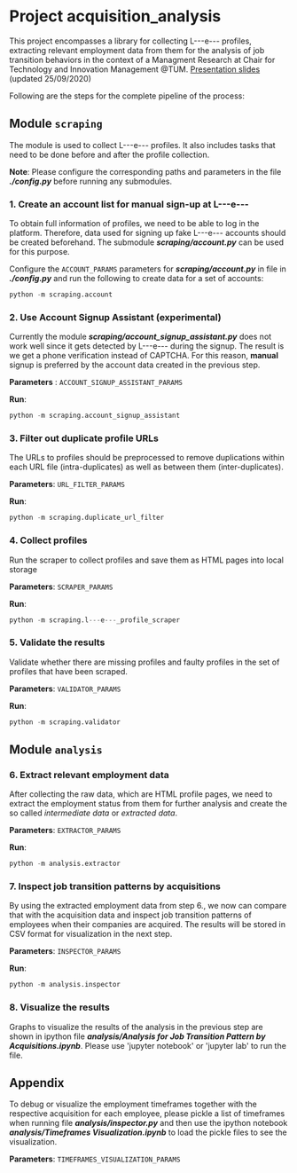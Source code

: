 # Project acquisition_analysis
This project encompasses a library for collecting L---e--- profiles, extracting relevant employment data from them for the analysis of job transition behaviors in the context of a Managment Research at Chair for Technology and Innovation Management @TUM.
<a href="https://drive.google.com/file/d/1l-7bo2Bq4gIS_ZmNfHUT8iorgDDFVn8P/view?usp=sharing">Presentation slides</a>  (updated 25/09/2020)

Following are the steps for the complete pipeline of the process:


## Module `scraping`
The module is used to collect L---e--- profiles. It also includes tasks that need to be done before and after the profile collection. <br>

**Note**: Please configure the corresponding paths and parameters in the file ***./config.py*** before running any submodules.  

### 1. Create an account list for manual sign-up at L---e---
To obtain full information of profiles, we need to be able to log in the platform. Therefore, data used for signing up fake L---e--- accounts should be created beforehand. The submodule ***scraping/account.py*** can be used for this purpose. 

Configure the `ACCOUNT_PARAMS` parameters for ***scraping/account.py*** in file in ***./config.py*** and run the following to create data for a set of accounts:
 
 ```python
python -m scraping.account
```

### 2. Use Account Signup Assistant (experimental)
Currently the module ***scraping/account_signup_assistant.py*** does not work well since it gets detected by L---e--- during the signup. The result is we get a phone verification instead of CAPTCHA. For this reason, **manual** signup is preferred by the account data created in the previous step. 

**Parameters** : `ACCOUNT_SIGNUP_ASSISTANT_PARAMS` 

**Run**:
```python
python -m scraping.account_signup_assistant
```

### 3. Filter out duplicate profile URLs

The URLs to profiles should be preprocessed to remove duplications within each URL file (intra-duplicates) as well as between them (inter-duplicates).  

**Parameters**: `URL_FILTER_PARAMS`

**Run**:
```python
python -m scraping.duplicate_url_filter
``` 

### 4. Collect profiles

Run the scraper to collect profiles and save them as HTML pages into local storage

**Parameters**: `SCRAPER_PARAMS`

**Run**:
```python
python -m scraping.l---e---_profile_scraper
``` 

### 5. Validate the results

Validate whether there are missing profiles and faulty profiles in the set of profiles that have been scraped.

**Parameters**: `VALIDATOR_PARAMS`

**Run**:
```python
python -m scraping.validator
``` 


## Module `analysis`

### 6. Extract relevant employment data
After collecting the raw data, which are  HTML profile pages, we need to extract the employment status from them for further analysis and create the so called *intermediate data* or *extracted data*.

**Parameters**: `EXTRACTOR_PARAMS`

**Run**:
```python
python -m analysis.extractor
``` 

### 7. Inspect job transition patterns by acquisitions
By using the extracted employment data from step 6., we now can compare that with the acquisition data and inspect job transition patterns of employees when their companies are acquired. The results will be stored in CSV format for visualization in the next step.

**Parameters**: `INSPECTOR_PARAMS`

**Run**:
```python
python -m analysis.inspector
``` 

### 8. Visualize the results

Graphs to visualize the results of the analysis in the previous step are shown in ipython file ***analysis/Analysis for Job Transition Pattern by Acquisitions.ipynb***. Please use 'jupyter notebook' or 'jupyter lab' to run the file.

## Appendix

To debug or visualize the employment timeframes together with the respective acquisition for each employee, please pickle a list of timeframes when running file ***analysis/inspector.py*** and then use the ipython notebook ***analysis/Timeframes Visualization.ipynb*** to load the pickle files to see the visualization. 

**Parameters**: `TIMEFRAMES_VISUALIZATION_PARAMS`